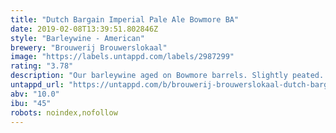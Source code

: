 ```yaml
---
title: "Dutch Bargain Imperial Pale Ale Bowmore BA"
date: 2019-02-08T13:39:51.802846Z
style: "Barleywine - American"
brewery: "Brouwerij Brouwerslokaal"
image: "https://labels.untappd.com/labels/2987299"
rating: "3.78"
description: "Our barleywine aged on Bowmore barrels. Slightly peated. "
untappd_url: "https://untappd.com/b/brouwerij-brouwerslokaal-dutch-bargain-imperial-pale-ale-bowmore-ba/2987299"
abv: "10.0"
ibu: "45"
robots: noindex,nofollow
---
```

